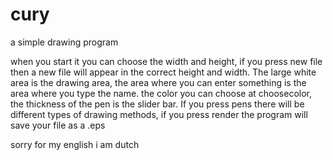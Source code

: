 # cury
a simple drawing program

when you start it you can choose the width and height, if you press new file then a new file will appear in the correct height and width. The large white area is the drawing area, the area where you can enter something is the area where you type the name. the color you can choose at choosecolor, the thickness of the pen is the slider bar. If you press pens there will be different types of drawing methods, if you press render the program will save your file as a .eps

sorry for my english i am dutch
